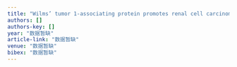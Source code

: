 ```yaml
---
title: "Wilms’ tumor 1-associating protein promotes renal cell carcinoma proliferation by regulating CDK2 mRNA stability"
authors: []
authors-key: []
year: "数据暂缺"
article-link: "数据暂缺"
venue: "数据暂缺"
bibex: "数据暂缺"
---
```

